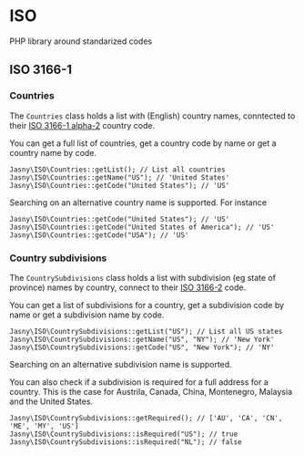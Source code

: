 ISO
===

PHP library around standarized codes


ISO 3166-1
----------

### Countries

The `Countries` class holds a list with (English) country names, conntected to their
[ISO 3166-1 alpha-2](http://en.wikipedia.org/wiki/ISO_3166-1_alpha-2) country code.

You can get a full list of countries, get a country code by name or get a country name by code.

    Jasny\ISO\Countries::getList(); // List all countries
    Jasny\ISO\Countries::getName("US"); // 'United States'
    Jasny\ISO\Countries::getCode("United States"); // 'US'

Searching on an alternative country name is supported. For instance 

    Jasny\ISO\Countries::getCode("United States"); // 'US'
    Jasny\ISO\Countries::getCode("United States of America"); // 'US'
    Jasny\ISO\Countries::getCode("USA"); // 'US'


### Country subdivisions

The `CountrySubdivisions` class holds a list with subdivision (eg state of province) names by country,
connect to their [ISO 3166-2](http://en.wikipedia.org/wiki/ISO_3166-2) code.

You can get a list of subdivisions for a country, get a subdivision code by name or get a subdivision
name by code.

    Jasny\ISO\CountrySubdivisions::getList("US"); // List all US states
    Jasny\ISO\CountrySubdivisions::getName("US", "NY"); // 'New York'
    Jasny\ISO\CountrySubdivisions::getCode("US", "New York"); // 'NY'

Searching on an alternative subdivision name is supported.

You can also check if a subdivision is required for a full address for a country. This is the case for Austrila, Canada, China, Montenegro, Malaysia and the United States.


    Jasny\ISO\CountrySubdivisions::getRequired(); // ['AU', 'CA', 'CN', 'ME', 'MY', 'US']
    Jasny\ISO\CountrySubdivisions::isRequired("US"); // true
    Jasny\ISO\CountrySubdivisions::isRequired("NL"); // false
    
